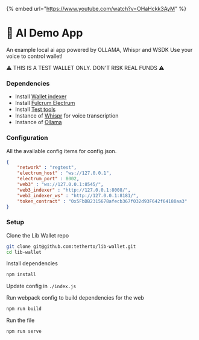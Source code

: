 {% embed url="https://www.youtube.com/watch?v=OHaHckk3AyM" %}

# 🤖 AI Demo App

An example local ai app powered by OLLAMA, Whispr and WSDK
Use your voice to control wallet!


⚠️ THIS IS A TEST WALLET ONLY. DON'T RISK REAL FUNDS ⚠️


### Dependencies

- Install [Wallet indexer](https://github.com/tetherto/lib-wallet-indexer)
- Install [Fulcrum Electrum](https://github.com/cculianu/Fulcrum)
- Install [Test tools](https://github.com/tetherto/wallet-lib-test-tools)
- Instance of [Whispr](https://github.com/fedirz/faster-whisper-server) for voice transcription 
- Instance of [Ollama](https://ollama.com/library/llama3.1:8b) 


### Configuration
All the available config items for config.json.
```json
{
    "network" : "regtest",
    "electrum_host" : "ws://127.0.0.1",
    "electrum_port" : 8002,
    "web3" : "ws://127.0.0.1:8545/",
    "web3_indexer" : "http://127.0.0.1:8008/",
    "web3_indexer_ws" : "http://127.0.0.1:8181/",
    "token_contract" : "0x5FbDB2315678afecb367f032d93F642f64180aa3"
}

```

### Setup

Clone the Lib Wallet repo
```bash
git clone git@github.com:tetherto/lib-wallet.git
cd lib-wallet
```

Install dependencies
```bash
npm install
```

Update config in `./index.js`

Run webpack config to build dependencies for the web
```bash
npm run build
```

Run the file
```bash
npm run serve
```
